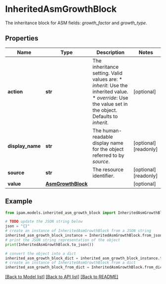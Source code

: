 # InheritedAsmGrowthBlock

The inheritance block for ASM fields: _growth_factor_ and _growth_type_.

## Properties

Name | Type | Description | Notes
------------ | ------------- | ------------- | -------------
**action** | **str** | The inheritance setting.  Valid values are: * _inherit_: Use the inherited value. * _override_: Use the value set in the object.  Defaults to _inherit_. | [optional] 
**display_name** | **str** | The human-readable display name for the object referred to by _source_. | [optional] [readonly] 
**source** | **str** | The resource identifier. | [optional] [readonly] 
**value** | [**AsmGrowthBlock**](AsmGrowthBlock.md) |  | [optional] 

## Example

```python
from ipam.models.inherited_asm_growth_block import InheritedAsmGrowthBlock

# TODO update the JSON string below
json = "{}"
# create an instance of InheritedAsmGrowthBlock from a JSON string
inherited_asm_growth_block_instance = InheritedAsmGrowthBlock.from_json(json)
# print the JSON string representation of the object
print(InheritedAsmGrowthBlock.to_json())

# convert the object into a dict
inherited_asm_growth_block_dict = inherited_asm_growth_block_instance.to_dict()
# create an instance of InheritedAsmGrowthBlock from a dict
inherited_asm_growth_block_from_dict = InheritedAsmGrowthBlock.from_dict(inherited_asm_growth_block_dict)
```
[[Back to Model list]](../README.md#documentation-for-models) [[Back to API list]](../README.md#documentation-for-api-endpoints) [[Back to README]](../README.md)


